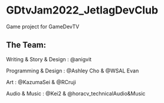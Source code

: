 # GDtvJam2022_JetlagDevClub
Game project for GameDevTV

## The Team:

Writing & Story  & Design : @anigvit 

Programming & Design : @Ashley Cho  & @WSAL Evan 

Art : @KazumaSei & @RCruji 

Audio & Music : @Kei2 & @horacv_technicalAudio&Music
